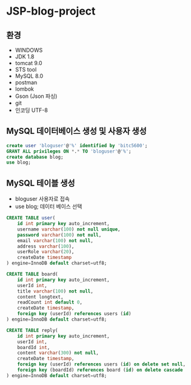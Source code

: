 # JSP-blog-project

## 환경 
- WINDOWS
- JDK 1.8
- tomcat 9.0
- STS tool
- MySQL 8.0
- postman
- lombok
- Gson (Json 파싱)
- git
- 인코딩 UTF-8

## MySQL 데이터베이스 생성 및 사용자 생성

```sql
create user 'bloguser'@'%' identified by 'bitc5600';
GRANT ALL privileges ON *.* TO 'bloguser'@'%';
create database blog;
use blog;
```

## MySQL 테이블 생성

- bloguser 사용자로 접속
- use blog; 데이터 베이스 선택

```sql
CREATE TABLE user(
    id int primary key auto_increment,
    username varchar(100) not null unique,
    password varchar(100) not null,
    email varchar(100) not null,
    address varchar(100),
    userRole varchar(20),
    createDate timestamp
) engine=InnoDB default charset=utf8;

CREATE TABLE board(
    id int primary key auto_increment,
    userId int,
    title varchar(100) not null,
    content longtext,
    readCount int default 0,
    createDate timestamp,
    foreign key (userId) references users (id)
) engine=InnoDB default charset=utf8;

CREATE TABLE reply(
    id int primary key auto_increment,
    userId int,
    boardId int,
    content varchar(300) not null,
    createDate timestamp,
    foreign key (userId) references users (id) on delete set null,
    foreign key (boardId) references board (id) on delete cascade
) engine=InnoDB default charset=utf8;
```
